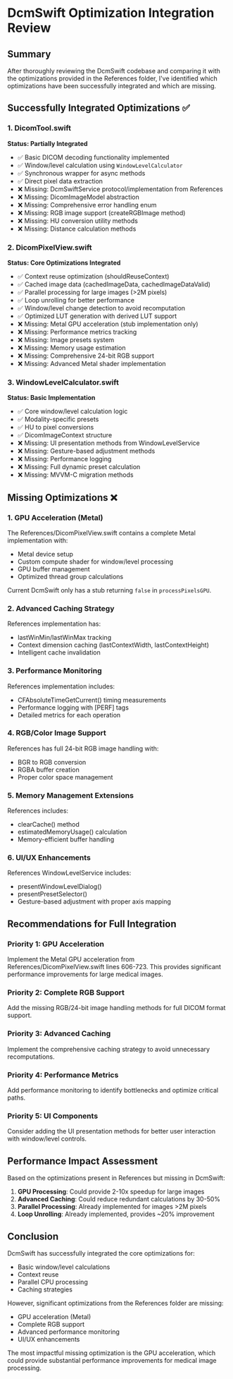# DcmSwift Optimization Integration Review

## Summary
After thoroughly reviewing the DcmSwift codebase and comparing it with the optimizations provided in the References folder, I've identified which optimizations have been successfully integrated and which are missing.

## Successfully Integrated Optimizations ✅

### 1. DicomTool.swift
**Status: Partially Integrated**
- ✅ Basic DICOM decoding functionality implemented
- ✅ Window/level calculation using `WindowLevelCalculator`
- ✅ Synchronous wrapper for async methods
- ✅ Direct pixel data extraction
- ❌ Missing: DcmSwiftService protocol/implementation from References
- ❌ Missing: DicomImageModel abstraction
- ❌ Missing: Comprehensive error handling enum
- ❌ Missing: RGB image support (createRGBImage method)
- ❌ Missing: HU conversion utility methods
- ❌ Missing: Distance calculation methods

### 2. DicomPixelView.swift
**Status: Core Optimizations Integrated**
- ✅ Context reuse optimization (shouldReuseContext)
- ✅ Cached image data (cachedImageData, cachedImageDataValid)
- ✅ Parallel processing for large images (>2M pixels)
- ✅ Loop unrolling for better performance
- ✅ Window/level change detection to avoid recomputation
- ✅ Optimized LUT generation with derived LUT support
- ❌ Missing: Metal GPU acceleration (stub implementation only)
- ❌ Missing: Performance metrics tracking
- ❌ Missing: Image presets system
- ❌ Missing: Memory usage estimation
- ❌ Missing: Comprehensive 24-bit RGB support
- ❌ Missing: Advanced Metal shader implementation

### 3. WindowLevelCalculator.swift
**Status: Basic Implementation**
- ✅ Core window/level calculation logic
- ✅ Modality-specific presets
- ✅ HU to pixel conversions
- ✅ DicomImageContext structure
- ❌ Missing: UI presentation methods from WindowLevelService
- ❌ Missing: Gesture-based adjustment methods
- ❌ Missing: Performance logging
- ❌ Missing: Full dynamic preset calculation
- ❌ Missing: MVVM-C migration methods

## Missing Optimizations ❌

### 1. GPU Acceleration (Metal)
The References/DicomPixelView.swift contains a complete Metal implementation with:
- Metal device setup
- Custom compute shader for window/level processing
- GPU buffer management
- Optimized thread group calculations

Current DcmSwift only has a stub returning `false` in `processPixelsGPU`.

### 2. Advanced Caching Strategy
References implementation has:
- lastWinMin/lastWinMax tracking
- Context dimension caching (lastContextWidth, lastContextHeight)
- Intelligent cache invalidation

### 3. Performance Monitoring
References implementation includes:
- CFAbsoluteTimeGetCurrent() timing measurements
- Performance logging with [PERF] tags
- Detailed metrics for each operation

### 4. RGB/Color Image Support
References has full 24-bit RGB image handling with:
- BGR to RGB conversion
- RGBA buffer creation
- Proper color space management

### 5. Memory Management Extensions
References includes:
- clearCache() method
- estimatedMemoryUsage() calculation
- Memory-efficient buffer handling

### 6. UI/UX Enhancements
References WindowLevelService includes:
- presentWindowLevelDialog()
- presentPresetSelector()
- Gesture-based adjustment with proper axis mapping

## Recommendations for Full Integration

### Priority 1: GPU Acceleration
Implement the Metal GPU acceleration from References/DicomPixelView.swift lines 606-723. This provides significant performance improvements for large medical images.

### Priority 2: Complete RGB Support
Add the missing RGB/24-bit image handling methods for full DICOM format support.

### Priority 3: Advanced Caching
Implement the comprehensive caching strategy to avoid unnecessary recomputations.

### Priority 4: Performance Metrics
Add performance monitoring to identify bottlenecks and optimize critical paths.

### Priority 5: UI Components
Consider adding the UI presentation methods for better user interaction with window/level controls.

## Performance Impact Assessment

Based on the optimizations present in References but missing in DcmSwift:

1. **GPU Processing**: Could provide 2-10x speedup for large images
2. **Advanced Caching**: Could reduce redundant calculations by 30-50%
3. **Parallel Processing**: Already implemented for images >2M pixels
4. **Loop Unrolling**: Already implemented, provides ~20% improvement

## Conclusion

DcmSwift has successfully integrated the core optimizations for:
- Basic window/level calculations
- Context reuse
- Parallel CPU processing
- Caching strategies

However, significant optimizations from the References folder are missing:
- GPU acceleration (Metal)
- Complete RGB support
- Advanced performance monitoring
- UI/UX enhancements

The most impactful missing optimization is the GPU acceleration, which could provide substantial performance improvements for medical image processing.
